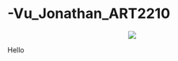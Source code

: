 # -Vu_Jonathan_ART2210

<div align=center>

![](https://github.com/jvu11/-Vu_Jonathan_ART2210/raw/master/Image/RichardAvedonDior.jpg)

<div align=left>
Hello